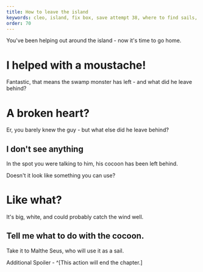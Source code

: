```yaml
---
title: How to leave the island
keywords: cleo, island, fix box, save attempt 38, where to find sails, telmi swamp
order: 70
---
```


You've been helping out around the island - now it's time to go home.

# I helped with a moustache!
Fantastic, that means the swamp monster has left - and what did he leave behind?

# A broken heart?
Er, you barely knew the guy - but what else did he leave behind?

## I don't see anything
In the spot you were talking to him, his cocoon has been left behind. 

Doesn't it look like something you can use?

# Like what?
It's big, white, and could probably catch the wind well.

## Tell me what to do with the cocoon.
Take it to Malthe Seus, who will use it as a sail.

Additional Spoiler - ^[This action will end the chapter.]